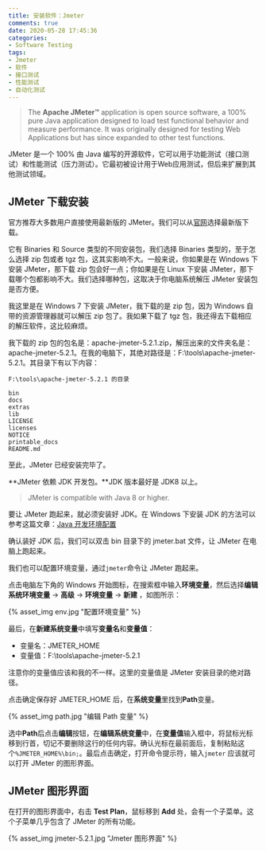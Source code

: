 ```yaml
---
title: 安装软件：Jmeter
comments: true
date: 2020-05-28 17:45:36
categories:
- Software Testing
tags:
- Jmeter
- 软件
- 接口测试
- 性能测试
- 自动化测试
---
```


> The **Apache JMeter™** application is open source software, a 100% pure Java application designed to load test functional behavior and measure performance. It was originally designed for testing Web Applications but has since expanded to other test functions.

JMeter 是一个 100% 由 Java 编写的开源软件，它可以用于功能测试（接口测试）和性能测试（压力测试）。它最初被设计用于Web应用测试，但后来扩展到其他测试领域。

<!-- more -->

## JMeter 下载安装

官方推荐大多数用户直接使用最新版的 JMeter。我们可以从[官网](http://jmeter.apache.org/download_jmeter.cgi)选择最新版下载。

它有 Binaries 和 Source 类型的不同安装包，我们选择 Binaries 类型的，至于怎么选择 zip 包或者 tgz 包，这其实影响不大。一般来说，你如果是在 Windows 下安装 JMeter，那下载 zip 包会好一点；你如果是在 Linux 下安装 JMeter，那下载哪个包都影响不大。我们选择哪种包，这取决于你电脑系统解压 JMeter 安装包是否方便。

我这里是在 Windows 7 下安装 JMeter，我下载的是 zip 包，因为 Windows 自带的资源管理器就可以解压 zip 包了。我如果下载了 tgz 包，我还得去下载相应的解压软件，这比较麻烦。

我下载的 zip 包的包名是：apache-jmeter-5.2.1.zip，解压出来的文件夹名是：apache-jmeter-5.2.1。在我的电脑下，其绝对路径是：F:\tools\apache-jmeter-5.2.1。其目录下有以下内容：

```
F:\tools\apache-jmeter-5.2.1 的目录

bin
docs
extras
lib
LICENSE
licenses
NOTICE
printable_docs
README.md
```

至此，JMeter 已经安装完毕了。

**JMeter 依赖 JDK 开发包。**JDK 版本最好是 JDK8 以上。

> JMeter is compatible with Java 8 or higher. 

要让 JMeter 跑起来，就必须安装好 JDK。在 Windows 下安装 JDK 的方法可以参考这篇文章：[Java 开发环境配置](https://www.runoob.com/java/java-environment-setup.html)

确认装好 JDK 后，我们可以双击  bin 目录下的 jmeter.bat 文件，让 JMeter 在电脑上跑起来。

我们也可以配置环境变量，通过`jmeter`命令让 JMeter 跑起来。

点击电脑左下角的 Windows 开始图标，在搜索框中输入**环境变量**，然后选择**编辑系统环境变量** -> **高级** -> **环境变量** -> **新建** ，如图所示：

{% asset_img env.jpg "配置环境变量" %}

最后，在**新建系统变量**中填写**变量名**和**变量值**：

+ 变量名：JMETER_HOME
+ 变量值：F:\tools\apache-jmeter-5.2.1

注意你的变量值应该和我的不一样。这里的变量值是 JMeter 安装目录的绝对路径。

点击确定保存好 JMETER_HOME 后，在**系统变量**里找到**Path**变量。

{% asset_img path.jpg "编辑 Path 变量" %}

选中**Path**后点击**编辑**按钮，在**编辑系统变量**中，在**变量值**输入框中，将鼠标光标移到行首，切记不要删除这行的任何内容。确认光标在最前面后，复制粘贴这个`%JMETER_HOME%\bin;`。最后点击确定，打开命令提示符，输入`jmeter` 应该就可以打开  JMeter 的图形界面。

## JMeter 图形界面

在打开的图形界面中，右击 **Test Plan**，鼠标移到 **Add** 处，会有一个子菜单。这个子菜单几乎包含了 JMeter 的所有功能。

{% asset_img jmeter-5.2.1.jpg "Jmeter 图形界面" %}